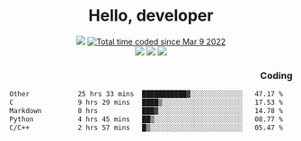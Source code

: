 # <div align='center' >Hello, developer</div>

<div align='center'>
  <a ><img src="https://img.shields.io/badge/dynamic/json?url=https%3A%2F%2Fapi.swo.moe%2Fstats%2Fgithub%2FFree-Aaron-Li&query=count&color=181717&label=GitHub&labelColor=282c34&logo=github&suffix=+follows&cacheSeconds=3600"></a>
  <a href="https://wakatime.com/@fe40087f-8eae-48dc-9950-ad0633db1591"><img src="https://wakatime.com/badge/user/fe40087f-8eae-48dc-9950-ad0633db1591.svg" alt="Total time coded since Mar 9 2022" /></a>
</div>
<div align='center'>
  <a><img src="https://img.shields.io/badge/Rookie-blue?style=plastic&logo=c&logoColor=blue&labelColor=F5B7DB"></a>
  <a><img src="https://img.shields.io/badge/Rookie-blue?style=plastic&logo=c%2B%2B&logoColor=blue&labelColor=F5B7DB"></a> 
  <a><img src="https://img.shields.io/badge/Rookie-blue?style=plastic&logo=python&logoColor=blue&labelColor=F5B7DB"></a> 
</div>

<div align='right'>
  <h3>Coding</h3>
</div>

<!--START_SECTION:waka-->

```txt
Other            25 hrs 33 mins  ███████████▓░░░░░░░░░░░░░   47.17 %
C                9 hrs 29 mins   ████▒░░░░░░░░░░░░░░░░░░░░   17.53 %
Markdown         8 hrs           ███▓░░░░░░░░░░░░░░░░░░░░░   14.78 %
Python           4 hrs 45 mins   ██▒░░░░░░░░░░░░░░░░░░░░░░   08.77 %
C/C++            2 hrs 57 mins   █▒░░░░░░░░░░░░░░░░░░░░░░░   05.47 %
```

<!--END_SECTION:waka-->




